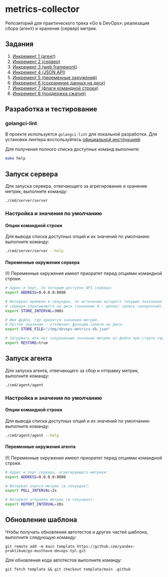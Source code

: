 # metrics-collector
Репозиторий для практического трека «Go в DevOps»: реализация сбора (агент) и хранения (сервер) метрик.

## Задания
1. [Инкремент 1 (агент)](./docs/tasks/increment1.md)
2. [Инкремент 2 (сервер)](./docs/tasks/increment2.md)
3. [Инкремент 3 (web framework)](./docs/tasks/increment3.md)
4. [Инкремент 4 (JSON API)](./docs/tasks/increment4.md)
5. [Инкремент 5 (переменные окружения)](./docs/tasks/increment5.md)
6. [Инкремент 6 (сохранение данных на диск)](./docs/tasks/increment6.md)
7. [Инкремент 7 (флаги командной строки)](./docs/tasks/increment7.md)
8. [Инкремент 8 (поддержка сжатия)](./docs/tasks/increment8.md)

## Разработка и тестирование
### golangci-lint
В проекте используется `golangci-lint` для локальной разработки. Для установки линтера воспользуйтесь [официальной инструкцией](https://golangci-lint.run/usage/install/).

Для получения полного списка доступных команд выполните:
```bash
make help
```

## Запуск сервера
Для запуска сервера, отвечающего за агрегирование и хранение метрик, выполните команду:
```bash
./cmd/server/server
```

### Настройка и значения по умолчанию
#### Опции командной строки
Для вывода списка доступных опций и их значений по умолчанию выполните команду:
```bash
./cmd/server/server --help
```

#### Переменные окружения сервера
(!) Переменные окружения имеют приоритет перед опциями командной строки.

```bash
# Адрес и порт, по которым доступно API сервера:
export ADDRESS=0.0.0.0:8080

# Интервал времени в секундах, по истечении которого текущие показания
# сервера сбрасываются на диск (значение 0 — делает запись синхронной):
export STORE_INTERVAL=300s

# Имя файла, где хранятся значения метрик.
# Пустое значение — отключает функцию записи на диск:
export STORE_FILE="/tmp/devops-metrics-db.json"

# Загружать или нет сохраненные значения метрик из файла при старте сервера:
export RESTORE=true
```

## Запуск агента
Для запуска агента, отвечающего за сбор и отправку метрик, выполните команду:
```bash
./cmd/agent/agent
```

### Настройка и значения по умолчанию
#### Опции командной строки
Для вывода списка доступных опций и их значений по умолчанию выполните команду:
```bash
./cmd/agent/agent --help
```

#### Переменные окружения агента
(!) Переменные окружения имеют приоритет перед опциями командной строки.

```bash
# Адрес и порт сервера, агрегирующего метрики:
export ADDRESS=0.0.0.0:8080

# Интервал опроса метрик (в секундах):
export POLL_INTERVAL=2s

# Интервал отправки метрик (в секундах):
export REPORT_INTERVAL=10s
```

## Обновление шаблона
Чтобы получать обновления автотестов и других частей шаблона, выполните следующую команду:
```
git remote add -m main template https://github.com/yandex-praktikum/go-musthave-devops-tpl.git
```

Для обновления кода автотестов выполните команду:
```
git fetch template && git checkout template/main .github
```
